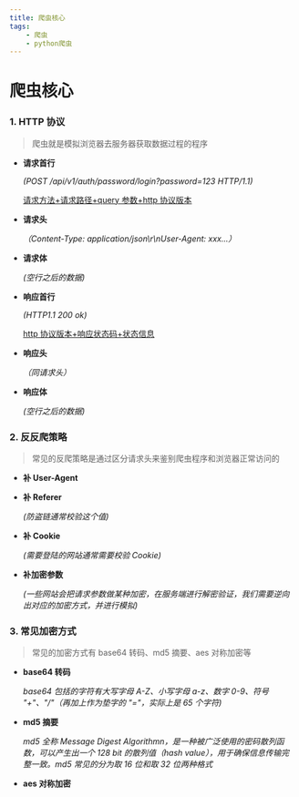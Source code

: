 ```yaml
---
title: 爬虫核心
tags: 
    - 爬虫
    - python爬虫
---
```


# 爬虫核心

### 1. HTTP 协议

> 爬虫就是模拟浏览器去服务器获取数据过程的程序

- **请求首行**

  _(POST /api/v1/auth/password/login?password=123 HTTP/1.1)_

  <u>请求方法+请求路径+query 参数+http 协议版本</u>

- **请求头**

  _（Content-Type: application/json\r\nUser-Agent: xxx...）_

- **请求体**

  _(空行之后的数据)_

- **响应首行**

  _(HTTP1.1 200 ok)_

  <u>http 协议版本+响应状态码+状态信息</u>

- **响应头**

  _（同请求头）_

- **响应体**

  _(空行之后的数据)_

### 2. 反反爬策略

> 常见的反爬策略是通过区分请求头来鉴别爬虫程序和浏览器正常访问的

- **补 User-Agent**

- **补 Referer**

  _(防盗链通常校验这个值)_

- **补 Cookie**

  _(需要登陆的网站通常需要校验 Cookie)_

- **补加密参数**

  _(一些网站会把请求参数做某种加密，在服务端进行解密验证，我们需要逆向出对应的加密方式，并进行模拟)_

### 3. 常见加密方式

> 常见的加密方式有 base64 转码、md5 摘要、aes 对称加密等

- **base64 转码**

  _base64 包括的字符有大写字母 A-Z、小写字母 a-z、数字 0-9、符号 "+"、"/"（再加上作为垫字的 "="，实际上是 65 个字符)_

- **md5 摘要**

  _md5 全称 Message Digest Algorithmn，是一种被广泛使用的密码散列函数，可以产生出一个 128 bit 的散列值（hash value），用于确保信息传输完整一致。md5 常见的分为取 16 位和取 32 位两种格式_

- **aes 对称加密**

